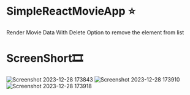 # SimpleReactMovieApp ⭐

Render Movie Data With Delete Option to remove the element from list 
# ScreenShort🎞️

![Screenshot 2023-12-28 173843](https://github.com/Chetax/SimpleReactMovieComp/assets/99749401/c51d8176-0684-4dd4-a806-3533345aa60b)
![Screenshot 2023-12-28 173910](https://github.com/Chetax/SimpleReactMovieComp/assets/99749401/295b346d-6ab9-4884-b3bf-42f089c80352)
![Screenshot 2023-12-28 173918](https://github.com/Chetax/SimpleReactMovieComp/assets/99749401/55844c72-2346-45de-b063-47d0bae444dd)

